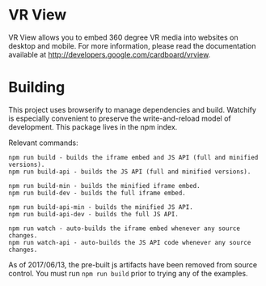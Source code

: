 VR View
=======

VR View allows you to embed 360 degree VR media into websites on desktop and
mobile. For more information, please read the documentation available at
<http://developers.google.com/cardboard/vrview>.

# Building

This project uses browserify to manage dependencies and build.  Watchify is
especially convenient to preserve the write-and-reload model of development.
This package lives in the npm index.

Relevant commands:

    npm run build - builds the iframe embed and JS API (full and minified versions).
    npm run build-api - builds the JS API (full and minified versions).

    npm run build-min - builds the minified iframe embed.
    npm run build-dev - builds the full iframe embed.

    npm run build-api-min - builds the minified JS API.
    npm run build-api-dev - builds the full JS API.

    npm run watch - auto-builds the iframe embed whenever any source changes.
    npm run watch-api - auto-builds the JS API code whenever any source changes.

As of 2017/06/13, the pre-built js artifacts have been removed from source
control. You must run `npm run build` prior to trying any of the examples.
